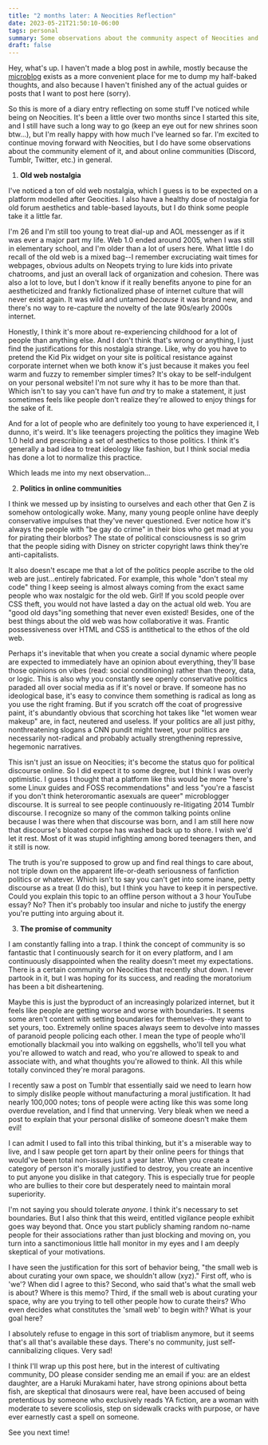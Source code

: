 ```yaml
---
title: "2 months later: A Neocities Reflection"
date: 2023-05-21T21:50:10-06:00
tags: personal
summary: Some observations about the community aspect of Neocities and online communities in general.
draft: false
---
```


Hey, what's up. I haven't made a blog post in awhile, mostly because the [microblog](/microblog) exists as a more convenient place for me to dump my half-baked thoughts, and also because I haven't finished any of the actual guides or posts that I want to post here (sorry).

So this is more of a diary entry reflecting on some stuff I've noticed while being on Neocities. It's been a little over two months since I started this site, and I still have such a long way to go (keep an eye out for new shrines soon btw...), but I'm really happy with how much I've learned so far. I'm excited to continue moving forward with Neocities, but I do have some observations about the community element of it, and about online communities (Discord, Tumblr, Twitter, etc.) in general.

1. **Old web nostalgia**

I've noticed a ton of old web nostalgia, which I guess is to be expected on a platform modelled after Geocities. I also have a healthy dose of nostalgia for old forum aesthetics and table-based layouts, but I do think some people take it a little far. 

I'm 26 and I'm still too young to treat dial-up and AOL messenger as if it was ever a major part my life. Web 1.0 ended around 2005, when I was still in elementary school, and I'm older than a lot of users here. What little I do recall of the old web is a mixed bag--I remember excruciating wait times for webpages, obvious adults on Neopets trying to lure kids into private chatrooms, and just an overall lack of organization and cohesion. There was also a lot to love, but I don't know if it really benefits anyone to pine for an aestheticized and frankly fictionalized phase of internet culture that will never exist again. It was wild and untamed *because* it was brand new, and there's no way to re-capture the novelty of the late 90s/early 2000s internet.

Honestly, I think it's more about re-experiencing childhood for a lot of people than anything else. And I don't think that's wrong or anything, I just find the justifications for this nostalgia strange. Like, why do you have to pretend the Kid Pix widget on your site is political resistance against corporate internet when we both know it's just because it makes you feel warm and fuzzy to remember simpler times? It's okay to be self-indulgent on your personal website! I'm not sure why it has to be more than that. Which isn't to say you can't have fun *and* try to make a statement, it just sometimes feels like people don't realize they're allowed to enjoy things for the sake of it.

And for a lot of people who are definitely too young to have experienced it, I dunno, it's weird. It's like teenagers projecting the politics they imagine Web 1.0 held and prescribing a set of aesthetics to those politics. I think it's generally a bad idea to treat ideology like fashion, but I think social media has done a lot to normalize this practice.

Which leads me into my next observation...

2. **Politics in online communities**

I think we messed up by insisting to ourselves and each other that Gen Z is somehow ontologically woke. Many, many young people online have deeply conservative impulses that they've never questioned. Ever notice how it's always the people with "be gay do crime" in their bios who get mad at you for pirating their blorbos? The state of political consciousness is so grim that the people siding with Disney on stricter copyright laws think they're anti-capitalists.

It also doesn't escape me that a lot of the politics people ascribe to the old web are just...entirely fabricated. For example, this whole "don't steal my code" thing I keep seeing is almost always coming from the exact same people who wax nostalgic for the old web. Girl! If you scold people over CSS theft, you would not have lasted a day on the actual old web. You are "good old days"ing something that never even existed! Besides, one of the best things about the old web was how collaborative it was. Frantic possessiveness over HTML and CSS is antithetical to the ethos of the old web.

Perhaps it's inevitable that when you create a social dynamic where people are expected to immediately have an opinion about everything, they'll base those opinions on vibes (read: social conditioning) rather than theory, data, or logic. This is also why you constantly see openly conservative politics paraded all over social media as if it's novel or brave. If someone has no ideological base, it's easy to convince them something is radical as long as you use the right framing. But if you scratch off the coat of progressive paint, it's abundantly obvious that scorching hot takes like "let women wear makeup" are, in fact, neutered and useless. If your politics are all just pithy, nonthreatening slogans a CNN pundit might tweet, your politics are necessarily not-radical and probably actually strengthening repressive, hegemonic narratives.

This isn't just an issue on Neocities; it's become the status quo for political discourse online. So I did expect it to some degree, but I think I was overly optimistic. I guess I thought that a platform like this would be more "here's some Linux guides and FOSS recommendations" and less "you're a fascist if you don't think heteroromantic asexuals are queer" microblogger discourse. It is surreal to see people continuously re-litigating 2014 Tumblr discourse. I recognize so many of the common talking points online because I was there when that discourse was born, and I am still here now that discourse's bloated corpse has washed back up to shore. I wish we'd let it rest. Most of it was stupid infighting among bored teenagers then, and it still is now.

The truth is you're supposed to grow up and find real things to care about, not triple down on the apparent life-or-death seriousness of fanfiction politics or whatever. Which isn't to say you can't get into some inane, petty discourse as a treat (I do this), but I think you have to keep it in perspective. Could you explain this topic to an offline person without a 3 hour YouTube essay? No? Then it's probably too insular and niche to justify the energy you're putting into arguing about it.

3. **The promise of community**

I am constantly falling into a trap. I think the concept of community is so fantastic that I continuously search for it on every platform, and I am continuously disappointed when the reality doesn't meet my expectations. There is a certain community on Neocities that recently shut down. I never partook in it, but I was hoping for its success, and reading the moratorium has been a bit disheartening. 

Maybe this is just the byproduct of an increasingly polarized internet, but it feels like people are getting worse and worse with boundaries. It seems some aren't content with setting boundaries for themselves--they want to set yours, too. Extremely online spaces always seem to devolve into masses of paranoid people policing each other. I mean the type of people who'll emotionally blackmail you into walking on eggshells, who'll tell you what you're allowed to watch and read, who you're allowed to speak to and associate with, and what thoughts you're allowed to think. All this while totally convinced they're moral paragons. 

I recently saw a post on Tumblr that essentially said we need to learn how to simply dislike people without manufacturing a moral justification. It had nearly 100,000 notes; tons of people were acting like this was some long overdue revelation, and I find that unnerving. Very bleak when we need a post to explain that your personal dislike of someone doesn't make them evil!

I can admit I used to fall into this tribal thinking, but it's a miserable way to live, and I saw people get torn apart by their online peers for things that would've been total non-issues just a year later. When you create a category of person it's morally justified to destroy, you create an incentive to put anyone you dislike in that category. This is especially true for people who are bullies to their core but desperately need to maintain moral superiority. 

I'm not saying you should tolerate *anyone*. I think it's necessary to set boundaries. But I also think that this weird, entitled vigilance people exhibit goes way beyond that. Once you start publicly shaming random no-name people for their associations rather than just blocking and moving on, you turn into a sanctimonious little hall monitor in my eyes and I am deeply skeptical of your motivations.

I have seen the justification for this sort of behavior being, "the small web is about curating your own space, we shouldn't allow (xyz)." First off, who is 'we'? When did I agree to this? Second, who said that's what the small web is about? Where is this memo? Third, if the small web is about curating your space, why are you trying to tell other people how to curate theirs? Who even decides what constitutes the 'small web' to begin with? What is your goal here?

I absolutely refuse to engage in this sort of triablism anymore, but it seems that's all that's available these days. There's no community, just self-cannibalizing cliques. Very sad!

I think I'll wrap up this post here, but in the interest of cultivating community, DO please consider sending me an email if you: are an eldest daughter, are a Haruki Murakami hater, have strong opinions about betta fish, are skeptical that dinosaurs were real, have been accused of being pretentious by someone who exclusively reads YA fiction, are a woman with moderate to severe scoliosis, step on sidewalk cracks with purpose, or have ever earnestly cast a spell on someone. 

See you next time!